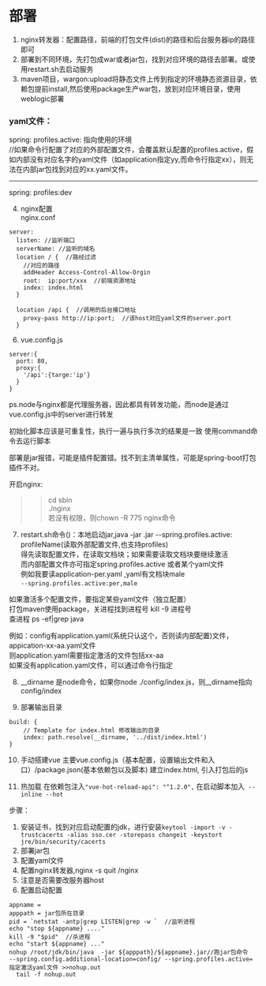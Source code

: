 # 部署
1. nginx转发器：配置路径，前端的打包文件(dist)的路径和后台服务器ip的路径即可  
2. 部署到不同环境，先打包成war或者jar包，找到对应环境的路径去部署。或使用restart.sh去启动服务  
3. maven项目，wargon:upload将静态文件上传到指定的环境静态资源目录，依赖包提前install,然后使用package生产war包，放到对应环境目录，使用weblogic部署

### yaml文件：
spring:
  profiles.active: 指向使用的环境   
  //如果命令行配置了对应的外部配置文件，会覆盖默认配置的profiles.active，假如内部没有对应名字的yaml文件（如application指定yy,而命令行指定xx），则无法在内部jar包找到对应的xx.yaml文件。
    
---
spring:
  profiles:dev

4. nginx配置  
nginx.conf
```
server:
  listen: //监听端口
  serverName: //监听的域名
  location / {  //路经过滤
    //对应的路径
    addHeader Access-Control-Allow-Orgin
    root:  ip:port/xxx  //前端资源地址
    index: index.html
  }
  
  location /api {  //调用的后台接口地址
    proxy-pass http://ip:port;  //该host对应yaml文件的server.port
  }
```

6. vue.config.js
```
server:{
  port: 80,
  proxy:{
    '/api':{targe:'ip'}
  }
}
```
ps.node与nginx都是代理服务器，因此都具有转发功能，而node是通过vue.config.js中的server进行转发

初始化脚本应该是可重复性，执行一遍与执行多次的结果是一致  使用command命令去运行脚本


部署是jar报错，可能是插件配置错。找不到主清单属性，可能是spring-boot打包插件不对。

开启nginx: 
>> cd sbin  
>> ./nginx  
若没有权限，则chown -R 775 nginx命令

7. restart.sh命令()：本地启动jar,java -jar .jar --spring.profiles.active: profileName(读取外部配置文件,也支持profiles)   
得先读取配置文件，在读取文档块；如果需要读取文档块要继续激活  
而内部配置文件亦可指定spring.profiles.active 或者某个yaml文件  
例如我要读application-per.yaml ,yaml有文档块male  
 `--spring.profiles.active:per,male  `

如果激活多个配置文件，要指定某些yaml文件（独立配置）  
打包maven使用package，关进程找到进程号 kill -9 进程号  
查进程 ps -ef|grep java 

例如：config有application.yaml(系统只认这个，否则读内部配置)文件，appication-xx-aa.yaml文件  
则application.yaml需要指定激活的文件包括xx-aa     
如果没有application.yaml文件，可以通过命令行指定  


8. __dirname 是node命令，如果你node ./config/index.js，则__dirname指向config/index

9. 部署输出目录   
```
build: {
    // Template for index.html 修改输出的目录
    index: path.resolve(__dirname, '../dist/index.html')
}
```

10. 手动搭建vue
主要vue.config.js（基本配置，设置输出文件和入口）/package.json(基本依赖包以及脚本)
建立index.html, 引入打包后的js

11. 热加载
在依赖包注入`"vue-hot-reload-api": "^1.2.0",`
在启动脚本加入` --inline --hot`


步骤：  
1. 安装证书，找到对应启动配置的jdk，进行安装`keytool -import -v -trustcacerts -alias sso.cer -storepass changeit -keystort jre/bin/security/cacerts`  
2. 部署jar包
3. 配置yaml文件
4. 配置nginx转发器,nginx -s quit /nginx
5. 注意是否需要改服务器host
6. 配置启动配置 
```
appname = 
apppath = jar包所在目录
pid = `netstat -antp|grep LISTEN|grep -w `  //监听进程
echo "stop ${appname} ...."
kill -9 "$pid"  //杀进程
echo "start ${appname} ..."
nohup /root/jdk/bin/java  -jar ${apppath}/${appname}.jar//跑jar包命令  --spring.config.additional-location=config/ --spring.profiles.active= 指定激活yaml文件 >>nohup.out 
  tail -f nohup.out 
```
